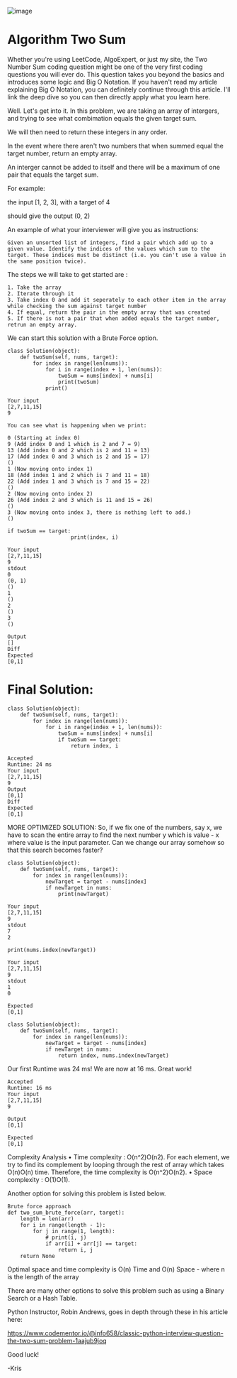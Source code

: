 ![image](https://user-images.githubusercontent.com/66803124/119274008-9bfc8800-bbc2-11eb-836a-1a18b9a831d8.png)


# Algorithm Two Sum

Whether you're using LeetCode, AlgoExpert, or just my site, the Two Number Sum coding question might be one of the very first coding questions you will ever do. This question takes you beyond the basics and introduces some logic and Big O Notation. If you haven't read my article explaining Big O Notation, you can definitely continue through this article. I'll link the deep dive so you can then directly apply what you learn here.  

Well. Let's get into it. In this problem, we are taking an array of intergers, and trying to see what combimation equals the given target sum.

We will then need to return these integers in any order.

In the event where there aren't two numbers that when summed equal the target number, return an empty array. 

An interger cannot be added to itself and there will be a maximum of one pair that equals the target sum. 


For example:

the input [1, 2, 3],  with a target of 4

should give the output (0, 2)

An example of what your interviewer will give you as instructions:
```
Given an unsorted list of integers, find a pair which add up to a given value. Identify the indices of the values which sum to the target. These indices must be distinct (i.e. you can't use a value in the same position twice).
```


The steps we will take to get started are                                                   :
```
1. Take the array
2. Iterate through it
3. Take index 0 and add it seperately to each other item in the array while checking the sum against target number
4. If equal, return the pair in the empty array that was created 
5. If there is not a pair that when added equals the target number, retrun an empty array. 
```

We can start this solution with a Brute Force option.

```
class Solution(object):
    def twoSum(self, nums, target):
        for index in range(len(nums)):
            for i in range(index + 1, len(nums)):
                twoSum = nums[index] + nums[i]
                print(twoSum)
            print()
```
```
Your input
[2,7,11,15]
9

You can see what is happening when we print:

0 (Starting at index 0)
9 (Add index 0 and 1 which is 2 and 7 = 9)
13 (Add index 0 and 2 which is 2 and 11 = 13)
17 (Add index 0 and 3 which is 2 and 15 = 17)
()
1 (Now moving onto index 1)
18 (Add index 1 and 2 which is 7 and 11 = 18)
22 (Add index 1 and 3 which is 7 and 15 = 22)
()
2 (Now moving onto index 2)
26 (Add index 2 and 3 which is 11 and 15 = 26)
()
3 (Now moving onto index 3, there is nothing left to add.)
()
```
```
if twoSum == target:
                    print(index, i)
```
```
Your input
[2,7,11,15]
9
stdout
0
(0, 1)
()
1
()
2
()
3
()

Output
[]
Diff
Expected
[0,1]
```
# Final Solution:
```
class Solution(object):
    def twoSum(self, nums, target):
        for index in range(len(nums)):
            for i in range(index + 1, len(nums)):
                twoSum = nums[index] + nums[i]
                if twoSum == target:
                    return index, i
```
```
Accepted
Runtime: 24 ms
Your input
[2,7,11,15]
9
Output
[0,1]
Diff
Expected
[0,1]
```
MORE OPTIMIZED SOLUTION:
So, if we fix one of the numbers, say x, we have to scan the entire array to find the next number y
which is value - x where value is the input parameter. Can we change our array somehow so that this search becomes faster?

```
class Solution(object):
    def twoSum(self, nums, target):
        for index in range(len(nums)):
            newTarget = target - nums[index]
            if newTarget in nums:
                print(newTarget)
```
```
Your input
[2,7,11,15]
9
stdout
7
2
```
```
print(nums.index(newTarget))

Your input
[2,7,11,15]
9
stdout
1
0

Expected
[0,1]
```
```
class Solution(object):
    def twoSum(self, nums, target):
        for index in range(len(nums)):
            newTarget = target - nums[index]
            if newTarget in nums:
                return index, nums.index(newTarget)
```
Our first Runtime was 24 ms!
We are now at 16 ms. Great work!
```
Accepted
Runtime: 16 ms
Your input
[2,7,11,15]
9

Output
[0,1]

Expected
[0,1]
```
Complexity Analysis
•	Time complexity : O(n^2)O(n2). 
For each element, we try to find its complement by looping through the rest of array which takes O(n)O(n) time. Therefore, the time complexity is O(n^2)O(n2).
•	Space complexity : O(1)O(1).

Another option for solving this problem is listed below. 
```
Brute force approach
def two_sum_brute_force(arr, target):
    length = len(arr)
    for i in range(length - 1):
        for j in range(1, length):
            # print(i, j)
            if arr[i] + arr[j] == target:
                return i, j
    return None
```

Optimal space and time complexity is O(n) Time and O(n) Space - where n is the length of the array

There are many other options to solve this problem such as using a Binary Search or a Hash Table.

Python Instructor, Robin Andrews, goes in depth through these in his article here:

https://www.codementor.io/@info658/classic-python-interview-question-the-two-sum-problem-1aajub9joq


Good luck!

-Kris
